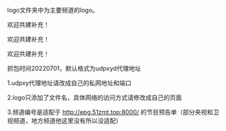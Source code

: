 
logo文件夹中为主要频道的logo。




欢迎共建补充！

欢迎共建补充！

欢迎共建补充！



抓包时间20220701，默认格式为udpxyd代理地址

1.udpxy代理地址请改成自己的私网地址和端口

2.logo只添加了文件名，具体网络的访问方式请修改成自己的页面

3.频道编号是适配于 http://epg.51zmt.top:8000/ 的节目预告单（部分央视和卫视频道，地方频道他这里没有所以没适配）

